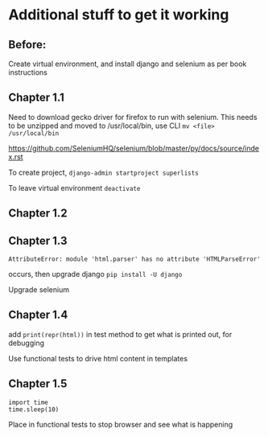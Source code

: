 # Additional stuff to get it working

## Before:

Create virtual environment, and install django and selenium as per book instructions

## Chapter 1.1

Need to download gecko driver for firefox to run with selenium. This needs to be unzipped and moved to /usr/local/bin, use CLI `mv <file> /usr/local/bin`

https://github.com/SeleniumHQ/selenium/blob/master/py/docs/source/index.rst

To create project, `django-admin startproject superlists`

To leave virtual environment `deactivate`

## Chapter 1.2

## Chapter 1.3

`AttributeError: module 'html.parser' has no attribute 'HTMLParseError'`

occurs, then upgrade django `pip install -U django`

Upgrade selenium

## Chapter 1.4

add `print(repr(html))` in test method to get what is printed out, for debugging

Use functional tests to drive html content in templates

## Chapter 1.5

```
import time
time.sleep(10)
```

Place in functional tests to stop browser and see what is happening
